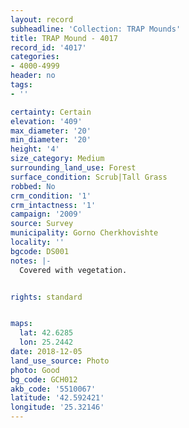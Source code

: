 ```yaml
---
layout: record
subheadline: 'Collection: TRAP Mounds'
title: TRAP Mound - 4017
record_id: '4017'
categories:
- 4000-4999
header: no
tags:
- ''

certainty: Certain
elevation: '409'
max_diameter: '20'
min_diameter: '20'
height: '4'
size_category: Medium
surrounding_land_use: Forest
surface_condition: Scrub|Tall Grass
robbed: No
crm_condition: '1'
crm_intactness: '1'
campaign: '2009'
source: Survey
municipality: Gorno Cherkhovishte
locality: ''
bgcode: DS001
notes: |-
  Covered with vegetation.


rights: standard


maps:
  lat: 42.6285
  lon: 25.2442
date: 2018-12-05
land_use_source: Photo
photo: Good
bg_code: GCH012
akb_code: '5510067'
latitude: '42.592421'
longitude: '25.32146'
---
```


